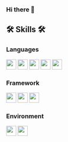 ### Hi there 👋

<!--
**dlsgur2845/dlsgur2845** is a ✨ _special_ ✨ repository because its `README.md` (this file) appears on your GitHub profile.

Here are some ideas to get you started:

- 🔭 I’m currently working on ...
- 🌱 I’m currently learning ...
- 👯 I’m looking to collaborate on ...
- 🤔 I’m looking for help with ...
- 💬 Ask me about ...
- 📫 How to reach me: ...
- 😄 Pronouns: ...
- ⚡ Fun fact: ...
-->

## 🛠 Skills 🛠  

### Languages
<div>
<img src="https://img.shields.io/badge/Python-3776AB.svg?&style=flat-square&logo=Python&logoColor=white" height="27">
<img src="https://img.shields.io/badge/C-A8B9CC.svg?&style=flat-square&logo=C&logoColor=white" height="27">
<img src="https://img.shields.io/badge/C++-00599C.svg?&style=flat-square&logo=C++&logoColor=white" height="27">
<img src="https://img.shields.io/badge/Android-3DDC84.svg?&style=flat-square&logo=Android&logoColor=white" height="27">
<img src="https://img.shields.io/badge/Java-007396.svg?&style=flat-square&logo=Java&logoColor=white" height="27">
</div>

### Framework
<div>
<img src="https://img.shields.io/badge/PyTorch-EE4C2C.svg?&style=flat-square&logo=PyTorch&logoColor=white" height="27">
<img src="https://img.shields.io/badge/TensorFlow-FF6F00.svg?&style=flat-square&logo=TensorFlow&logoColor=white" height="27">
<img src="https://img.shields.io/badge/scikit-learn-F7931E.svg?&style=flat-square&logo=scikit-learn&logoColor=white" height="27">
</div>

### Environment
<div>
<img src="https://img.shields.io/badge/Kubernetes-326CE5.svg?&style=flat-square&logo=Kubernetes&logoColor=white" height="27">
<img src="https://img.shields.io/badge/Docker-2496ED.svg?&style=flat-square&logo=Docker&logoColor=white" height="27">
</div>
